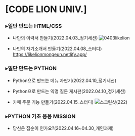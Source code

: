 # [CODE LION UNIV.] 
### ▸일단 만드는 HTML/CSS
*  나만의 이력서 만들기(2022.04.03_정기세션)
![0403likelion](https://user-images.githubusercontent.com/87985590/161415723-0a40d80f-95bf-48ed-abb9-afde86592954.png)

* 나만의 자기소개서 만들기(2022.04.08_스터디)
https://likelionmongeun.netlify.app/

### ▸일단 만드는 PYTHON
* Python으로 만드는 메뉴 자판기(2022.04.10_정기세션)
* Python으로 만드는 익명 질문 게시판(2022.04.10_정기세션)

* 카페 주문 기능 만들기(2022.04.15_스터디)
![스크린샷(222)](https://user-images.githubusercontent.com/87985590/163592403-9a7635b6-593f-4857-93a7-9e89aab126d1.png)

### ▸PYTHON 기초 응용 MISSION
* 당신은 집순이 인가요?(2022.04.16~04.30_개인과제)

